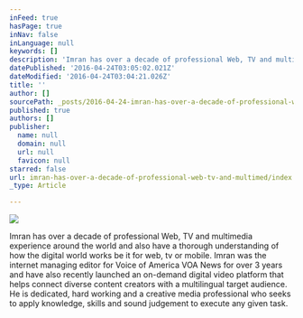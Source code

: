 ```yaml
---
inFeed: true
hasPage: true
inNav: false
inLanguage: null
keywords: []
description: 'Imran has over a decade of professional Web, TV and multimedia experience around the world and also have a thorough understanding of how the digital world works be it for web, tv or mobile. Imran was the internet managing editor for Voice of America VOA News for over 3 years and have also recently launched an on-demand digital video platform that helps connect diverse content creators with a multilingual target audience. He is dedicated, hard working and a creative media professional who seeks to apply knowledge, skills and sound judgement to execute any given task.'
datePublished: '2016-04-24T03:05:02.021Z'
dateModified: '2016-04-24T03:04:21.026Z'
title: ''
author: []
sourcePath: _posts/2016-04-24-imran-has-over-a-decade-of-professional-web-tv-and-multimed.md
published: true
authors: []
publisher:
  name: null
  domain: null
  url: null
  favicon: null
starred: false
url: imran-has-over-a-decade-of-professional-web-tv-and-multimed/index.html
_type: Article

---
```

![](https://the-grid-user-content.s3-us-west-2.amazonaws.com/d2902fda-73ec-4697-9241-11bbef67b90c.jpg)

Imran has over a decade of professional Web, TV and multimedia experience around the world and also have a thorough understanding of how the digital world works be it for web, tv or mobile. Imran was the internet managing editor for Voice of America VOA News for over 3 years and have also recently launched an on-demand digital video platform that helps connect diverse content creators with a multilingual target audience. He is dedicated, hard working and a creative media professional who seeks to apply knowledge, skills and sound judgement to execute any given task.